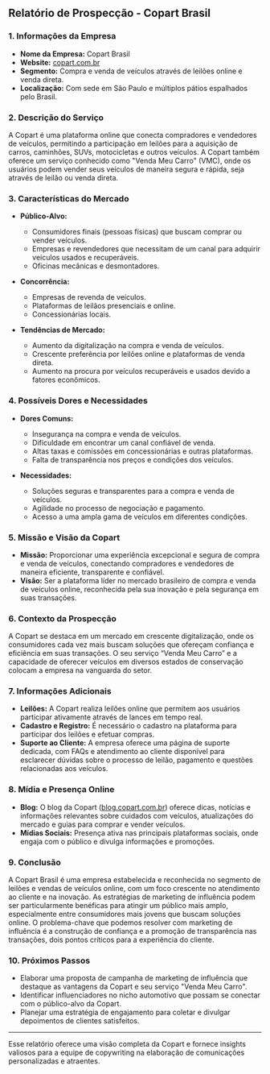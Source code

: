 ## Relatório de Prospecção - Copart Brasil

### 1. **Informações da Empresa**
- **Nome da Empresa:** Copart Brasil
- **Website:** [copart.com.br](https://www.copart.com.br)
- **Segmento:** Compra e venda de veículos através de leilões online e venda direta.
- **Localização:** Com sede em São Paulo e múltiplos pátios espalhados pelo Brasil.

### 2. **Descrição do Serviço**
A Copart é uma plataforma online que conecta compradores e vendedores de veículos, permitindo a participação em leilões para a aquisição de carros, caminhões, SUVs, motocicletas e outros veículos. A Copart também oferece um serviço conhecido como "Venda Meu Carro" (VMC), onde os usuários podem vender seus veículos de maneira segura e rápida, seja através de leilão ou venda direta.

### 3. **Características do Mercado**
- **Público-Alvo:**
  - Consumidores finais (pessoas físicas) que buscam comprar ou vender veículos.
  - Empresas e revendedores que necessitam de um canal para adquirir veículos usados e recuperáveis.
  - Oficinas mecânicas e desmontadores.

- **Concorrência:**
  - Empresas de revenda de veículos.
  - Plataformas de leilãos presenciais e online.
  - Concessionárias locais.

- **Tendências de Mercado:**
  - Aumento da digitalização na compra e venda de veículos.
  - Crescente preferência por leilões online e plataformas de venda direta.
  - Aumento na procura por veículos recuperáveis e usados devido a fatores econômicos.

### 4. **Possíveis Dores e Necessidades**
- **Dores Comuns:**
  - Insegurança na compra e venda de veículos.
  - Dificuldade em encontrar um canal confiável de venda.
  - Altas taxas e comissões em concessionárias e outras plataformas.
  - Falta de transparência nos preços e condições dos veículos.

- **Necessidades:**
  - Soluções seguras e transparentes para a compra e venda de veículos.
  - Agilidade no processo de negociação e pagamento.
  - Acesso a uma ampla gama de veículos em diferentes condições.

### 5. **Missão e Visão da Copart**
- **Missão:** Proporcionar uma experiência excepcional e segura de compra e venda de veículos, conectando compradores e vendedores de maneira eficiente, transparente e confiável.
- **Visão:** Ser a plataforma líder no mercado brasileiro de compra e venda de veículos online, reconhecida pela sua inovação e pela segurança em suas transações.

### 6. **Contexto da Prospecção**
A Copart se destaca em um mercado em crescente digitalização, onde os consumidores cada vez mais buscam soluções que ofereçam confiança e eficiência em suas transações. O seu serviço “Venda Meu Carro” e a capacidade de oferecer veículos em diversos estados de conservação colocam a empresa na vanguarda do setor.

### 7. **Informações Adicionais**
- **Leilões:** A Copart realiza leilões online que permitem aos usuários participar ativamente através de lances em tempo real.
- **Cadastro e Registro:** É necessário o cadastro na plataforma para participar dos leilões e efetuar compras.
- **Suporte ao Cliente:** A empresa oferece uma página de suporte dedicada, com FAQs e atendimento ao cliente disponível para esclarecer dúvidas sobre o processo de leilão, pagamento e questões relacionadas aos veículos.

### 8. **Mídia e Presença Online**
- **Blog:** O blog da Copart ([blog.copart.com.br](https://blog.copart.com.br)) oferece dicas, notícias e informações relevantes sobre cuidados com veículos, atualizações do mercado e guias para comprar e vender veículos.
- **Mídias Sociais:** Presença ativa nas principais plataformas sociais, onde engaja com o público e divulga informações e promoções.

### 9. **Conclusão**
A Copart Brasil é uma empresa estabelecida e reconhecida no segmento de leilões e vendas de veículos online, com um foco crescente no atendimento ao cliente e na inovação. As estratégias de marketing de influência podem ser particularmente benéficas para atingir um público mais amplo, especialmente entre consumidores mais jovens que buscam soluções online. O problema-chave que podemos resolver com marketing de influência é a construção de confiança e a promoção de transparência nas transações, dois pontos críticos para a experiência do cliente.

### 10. **Próximos Passos**
- Elaborar uma proposta de campanha de marketing de influência que destaque as vantagens da Copart e seu serviço "Venda Meu Carro".
- Identificar influenciadores no nicho automotivo que possam se conectar com o público-alvo da Copart.
- Planejar uma estratégia de engajamento para coletar e divulgar depoimentos de clientes satisfeitos.

---

Esse relatório oferece uma visão completa da Copart e fornece insights valiosos para a equipe de copywriting na elaboração de comunicações personalizadas e atraentes.